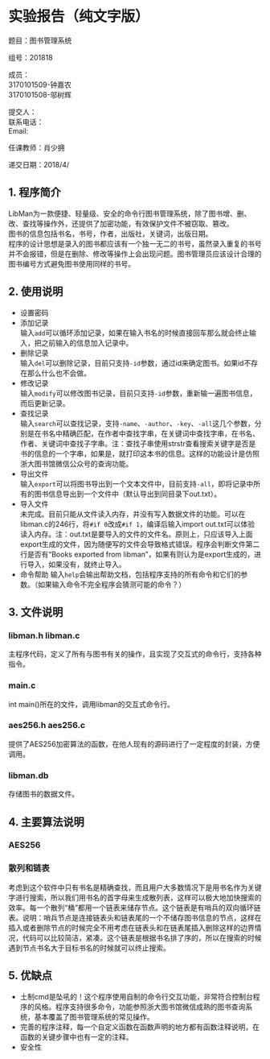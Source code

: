# 实验报告（纯文字版）

题目：图书管理系统

组号：201818

成员：  
3170101509-钟嘉农  
3170101508-邬树辉

提交人：  
联系电话：  
Email:

任课教师：肖少拥

递交日期：2018/4/


## 1. 程序简介

LibMan为一款便捷、轻量级、安全的命令行图书管理系统，除了图书增、删、改、查找等操作外，还提供了加密功能，有效保护文件不被窃取、篡改。  
图书的信息包括书名，书号，作者，出版社，关键词，出版日期。  
程序的设计思想是录入的图书都应该有一个独一无二的书号，虽然录入重复的书号并不会报错，但是在删除、修改等操作上会出现问题。图书管理员应该设计合理的图书编号方式避免图书使用同样的书号。

## 2. 使用说明
 * 设置密码
 * 添加记录  
输入`add`可以循环添加记录，如果在输入书名的时候直接回车那么就会终止输入，把之前输入的信息加入记录中。
 * 删除记录  
输入`del`可以删除记录，目前只支持`-id`参数，通过id来确定图书。如果id不存在那么什么也不会做。
 * 修改记录  
输入`modify`可以修改图书记录，目前只支持`-id`参数，重新输一遍图书信息，而后更新记录。
 * 查找记录  
输入`search`可以查找记录，支持`-name`、`-author`、`-key`、`-all`这几个参数，分别是在书名中精确匹配，在作者中查找字串，在关键词中查找字串，在书名、作者、关键词中查找子字串。注：查找子串使用strstr查看搜索关键字是否是书的信息的一个字串，如果是，就打印这本书的信息。这样的功能设计是仿照浙大图书馆微信公众号的查询功能。
 * 导出文件  
输入`export`可以将图书导出到一个文本文件中，目前支持`-all`，即将记录中所有的图书信息导出到一个文件中（默认导出到同目录下out.txt）。
 * 导入文件  
未完成。目前只能从文件读入内存，并没有写入数据文件的功能。可以在libman.c的246行，将`#if 0`改成`#if 1`，编译后输入import out.txt可以体验读入内存。注：out.txt是要导入的文件的文件名。原则上，只应该导入上面export生成的文件，因为随便写的文件会导致格式错误。程序会判断文件第二行是否有“Books exported from libman”，如果有则认为是export生成的，进行导入，如果没有，就终止导入。
 * 命令帮助
输入`help`会输出帮助文档，包括程序支持的所有命令和它们的参数。（如果输入命令不完全程序会猜测可能的命令？）

## 3. 文件说明

### __libman.h libman.c__
主程序代码，定义了所有与图书有关的操作，且实现了交互式的命令行，支持各种指令。

### __main.c__
int main()所在的文件，调用libman的交互式命令行。

### __aes256.h aes256.c__
提供了AES256加密算法的函数，在他人现有的源码进行了一定程度的封装，方便调用。

### __libman.db__
存储图书的数据文件。  

## 4. 主要算法说明  

### __AES256__  
### __散列和链表__  
考虑到这个软件中只有书名是精确查找，而且用户大多数情况下是用书名作为关键字进行搜索，所以我们用书名的首字母来生成散列表，这样可以极大地加快搜索的效率。每一个散列“桶”都用一个链表来储存节点。这个链表是有哨兵的双向循环链表。说明：哨兵节点是连接链表头和链表尾的一个不储存图书信息的节点，这样在插入或者删除节点的时候完全不用考虑在链表头和在链表尾插入删除这样的边界情况，代码可以比较简洁，紧凑。这个链表是根据书名排了序的，所以在搜索的时候遇到节点书名大于目标书名的时候就可以终止搜索。  

## 5. 优缺点  
 * 土制cmd是坠吼的！这个程序使用自制的命令行交互功能，非常符合控制台程序的风格。程序支持很多命令，功能参照浙大图书馆微信成熟的图书查询系统，基本覆盖了图书管理系统的常见操作。
 * 完善的程序注释，每一个自定义函数在函数声明的地方都有函数注释说明，在函数的关键步骤中也有一定的注释。
 * 安全性
